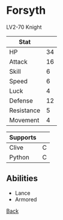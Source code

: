 # Forsyth

LV2-70 Knight

| Stat       | <!-- --> |
| ---------- | -------- |
| HP         | 34       |
| Attack     | 16       |
| Skill      | 6        |
| Speed      | 6        |
| Luck       | 4        |
| Defense    | 12       |
| Resistance | 5        |
| Movement   | 4        |

| Supports | <!-- --> |
| -------- | -------- |
| Clive    | C        |
| Python   | C        |

## Abilities

- Lance
- Armored

[Back](../README.md)
